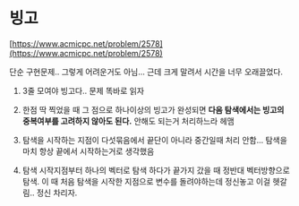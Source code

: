 # 빙고

[https://www.acmicpc.net/problem/2578](https://www.acmicpc.net/problem/2578)

단순 구현문제.. 그렇게 어려운거도 아님... 근데 크게 말려서 시간을 너무 오래끌었다.

1. 3줄 모여야 빙고다.. 문제 똑바로 읽자
2. 한점 딱 찍었을 때 그 점으로 하나이상의 빙고가 완성되면 **다음 탐색에서는 빙고의 중복여부를 고려하지 않아도 된다.** 안해도 되는거 처리하느라 헤맴
3. 탐색을 시작하는 지점이 다섯묶음에서 끝단이 아니라 중간일때 처리 안함... 탐색을 마치 항상 끝에서 시작하는거로 생각했음

4. 탐색 시작지점부터 하나의 벡터로 탐색 하다가 끝가지 갔을 때 정반대 벡터방향으로 탐색. 이 때 처음 탐색을 시작한 지점으로 변수를 돌려야하는데 정신놓고 이걸 헷갈림.. 정신 차리자.
